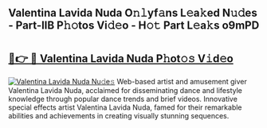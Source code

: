 ## Valentina Lavida Nuda O𝚗𝚕yf𝚊ns L𝚎a𝚔ed N𝚞𝚍es - Part-IIB P𝚑𝚘tos Vi𝚍𝚎o - H𝚘𝚝 Part L𝚎a𝚔s o9mPD

# <h2><a href="http://kf1exwf.oniu.top/?m=Valentina+Lavida+Nuda">🔗👉 🔴 Valentina Lavida Nuda P𝚑ot𝚘𝚜 V𝚒d𝚎o</a></h2>

[![Valentina Lavida Nuda Nu𝚍e𝚜](https://i.imgur.com/0qMVB7G.gif)](http://kf1exwf.oniu.top/?m=Valentina+Lavida+Nuda)
Web-based artist and amusement giver Valentina Lavida Nuda, acclaimed for disseminating dance and lifestyle knowledge through popular dance trends and brief videos. Innovative special effects artist Valentina Lavida Nuda, famed for their remarkable abilities and achievements in creating visually stunning sequences.  
